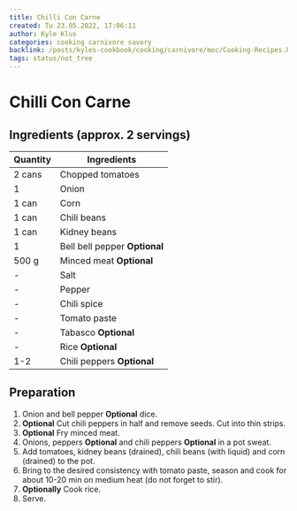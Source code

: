 ```yaml
---
title: Chilli Con Carne
created: Tu 23.05.2022, 17:06:11
author: Kyle Klus
categories: cooking carnivore savory
backlink: /posts/kyles-cookbook/cooking/carnivore/moc/Cooking-Recipes.html
tags: status/not_tree
---
```


# Chilli Con Carne

## Ingredients (approx. 2 servings)

| Quantity | Ingredients |
| ---------------- | --------------------------- |
| 2 cans | Chopped tomatoes |
| 1 | Onion |
| 1 can | Corn |
| 1 can | Chili beans |
| 1 can | Kidney beans |
| 1 | Bell bell pepper **Optional** |
| 500 g | Minced meat **Optional** |
| - | Salt |
| - | Pepper |
| - | Chili spice |
| - | Tomato paste |
| - | Tabasco **Optional** |
| - | Rice **Optional** |
| 1-2 | Chili peppers **Optional** |

## Preparation

1. Onion and bell pepper **Optional** dice.
2. **Optional** Cut chili peppers in half and remove seeds. Cut into thin strips.
3. **Optional** Fry minced meat.
4. Onions, peppers **Optional** and chili peppers **Optional** in a pot sweat.
5. Add tomatoes, kidney beans (drained), chili beans (with liquid) and corn (drained) to the pot.
6. Bring to the desired consistency with tomato paste, season and cook for about 10-20 min on medium heat (do not forget to stir).
7. **Optionally** Cook rice.
8. Serve.
